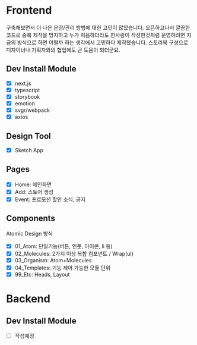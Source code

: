 # Frontend

구축해보면서 더 나은 운영/관리 방법에 대한 고민이 많았습니다.
오픈하고나서 깔끔한 코드로 중복 제작을 방지하고 누가 처음하더라도 한사람이 작성한것처럼 운영하려면 지금의 방식으로 하면 어떨까 하는 생각에서 고민하다 제작했습니다. 스토리북 구성으로 디자이너나 기획자와의 협업에도 큰 도움이 되더군요.

## Dev Install Module

- [x] next.js
- [x] typescript
- [x] storybook
- [x] emotion
- [x] svgr/webpack
- [x] axios

## Design Tool

- [x] Sketch App

## Pages

- [x] Home: 메인화면
- [x] Add: 스토어 생성
- [x] Event: 프로모션 할인 소식, 공지

## Components

Atomic Design 방식

- [x] 01_Atom: 단일기능(버튼, 인풋, 아이콘, li 등)
- [x] 02_Molecules: 2가지 이상 복합 컴포넌트 / Wrap(ul)
- [x] 03_Organism: Atom+Molecules
- [x] 04_Templates: 기능 제어 가능한 모듈 단위
- [x] 99_Etc: Heads, Layout

# Backend

## Dev Install Module

- [ ] 작성예정
